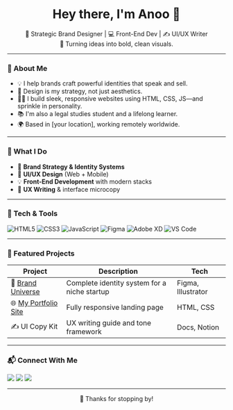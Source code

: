 <h1 align="center">Hey there, I'm Anoo 👋</h1>
<p align="center">
  🌱 Strategic Brand Designer | 💻 Front-End Dev | ✍️ UI/UX Writer <br>
  🎯 Turning ideas into bold, clean visuals.
</p>

---

### 🧠 About Me
- 💡 I help brands craft powerful identities that speak and sell.
- 🎨 Design is my strategy, not just aesthetics.
- 🧑‍💻 I build sleek, responsive websites using HTML, CSS, JS—and sprinkle in personality.
- 📚 I'm also a legal studies student and a lifelong learner.
- 🌍 Based in [your location], working remotely worldwide.

---

### 💼 What I Do
- 🧬 **Brand Strategy & Identity Systems**
- 🧩 **UI/UX Design** (Web + Mobile)
- 💡 **Front-End Development** with modern stacks
- 📝 **UX Writing** & interface microcopy

---

### 🚀 Tech & Tools
![HTML5](https://img.shields.io/badge/-HTML5-E34F26?style=flat&logo=html5&logoColor=white)
![CSS3](https://img.shields.io/badge/-CSS3-1572B6?style=flat&logo=css3)
![JavaScript](https://img.shields.io/badge/-JavaScript-F7DF1E?style=flat&logo=javascript&logoColor=black)
![Figma](https://img.shields.io/badge/-Figma-000?style=flat&logo=figma)
![Adobe XD](https://img.shields.io/badge/-AdobeXD-470137?style=flat&logo=adobexd)
![VS Code](https://img.shields.io/badge/-VSCode-007ACC?style=flat&logo=visual-studio-code)

---

### 📌 Featured Projects
| Project | Description | Tech |
|--------|-------------|------|
| 🎯 [Brand Universe](#) | Complete identity system for a niche startup | Figma, Illustrator |
| 🌐 [My Portfolio Site](https://anobeass.github.io/WEBSITE/) | Fully responsive landing page | HTML, CSS |
| ✍️ UI Copy Kit | UX writing guide and tone framework | Docs, Notion |

---

### 📬 Connect With Me
<p align="left">
  <a href="https://www.linkedin.com/in/anobeass/" target="_blank"><img src="https://img.shields.io/badge/-LinkedIn-0077B5?style=flat&logo=linkedin&logoColor=white"/></a>
  <a href="mailto:your@email.com"><img src="https://img.shields.io/badge/-Email-EA4335?style=flat&logo=gmail&logoColor=white"/></a>
  <a href="https://www.behance.net/anobeass" target="_blank"><img src="https://img.shields.io/badge/-Behance-1769ff?style=flat&logo=behance&logoColor=white"/></a>
</p>

---

<p align="center">🖤 Thanks for stopping by!</p>

